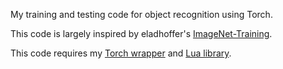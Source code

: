 My training and testing code for object recognition using Torch.

This code is largely inspired by eladhoffer's [ImageNet-Training](https://github.com/eladhoffer/ImageNet-Training).

This code requires my
[Torch wrapper](https://github.com/zhfe99/lua_th) and
[Lua library](https://github.com/zhfe99/lua_lib).
